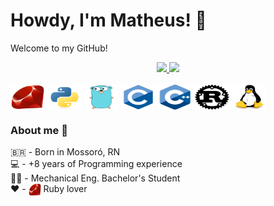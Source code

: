# Howdy, I'm Matheus! 👋

Welcome to my GitHub!

<div align="center">
  
  <a href="https://github.com/fasmagoric"  align="left">
    <img height="150em" src="https://github-readme-stats.vercel.app/api?username=fasmagoric&show_icons=true&theme=nightowl&include_all_commits=true&count_private=true" />
    <img height="150em" src="https://github-readme-stats.vercel.app/api/top-langs/?username=fasmagoric&layout=compact&langs_count=7&theme=nightowl"  />
  </a> 

</div>

<div style="display: inline_block"><br>
  <img align="center" alt="Ruby" height="40" width="55" src="https://raw.githubusercontent.com/devicons/devicon/refs/heads/master/icons/ruby/ruby-original.svg">
  <img align="center" alt="Python" height="40" width="55" src="https://raw.githubusercontent.com/devicons/devicon/master/icons/python/python-original.svg">
  <img align="center" alt="Go" height="40" width="55" src="https://raw.githubusercontent.com/devicons/devicon/refs/heads/master/icons/go/go-original.svg">
  <img align="center" alt="C" height="40" width="55"
src="https://raw.githubusercontent.com/devicons/devicon/refs/heads/master/icons/c/c-original.svg">
  <img align="center" alt="Cpp" height="40" width="55" src="https://raw.githubusercontent.com/devicons/devicon/refs/heads/master/icons/cplusplus/cplusplus-original.svg">
  <img align="center" alt="Rustuwu" height="40" width="55" src="https://raw.githubusercontent.com/devicons/devicon/refs/heads/master/icons/rust/rust-original.svg">
  <img align="center" alt="THELinux" height="40" width="55" src="https://raw.githubusercontent.com/devicons/devicon/refs/heads/master/icons/linux/linux-original.svg">
</div>

### About me 🫠

🇧🇷 - Born in Mossoró, RN <br>
💻 - +8 years of Programming experience <br>
👨‍🎓 - Mechanical Eng. Bachelor's Student <br>
❤️ - <img align="center" alt="Rubynho" height="20" width="20" src="https://raw.githubusercontent.com/devicons/devicon/refs/heads/master/icons/ruby/ruby-original.svg"> Ruby lover 



